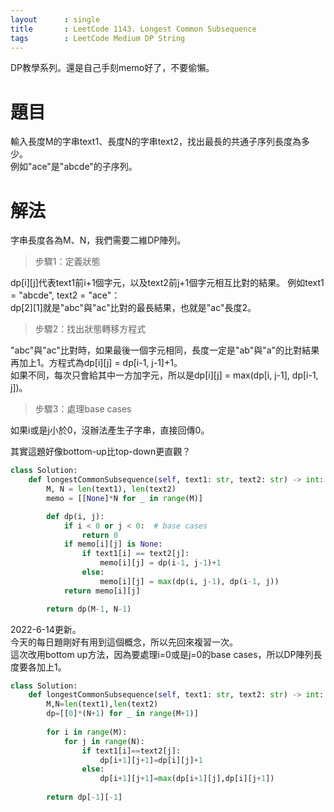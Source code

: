 ```yaml
---
layout      : single
title       : LeetCode 1143. Longest Common Subsequence
tags 		: LeetCode Medium DP String
---
```

DP教學系列。還是自己手刻memo好了，不要偷懶。

# 題目
輸入長度M的字串text1、長度N的字串text2，找出最長的共通子序列長度為多少。  
例如"ace"是"abcde"的子序列。

# 解法
字串長度各為M、N，我們需要二維DP陣列。

>步驟1：定義狀態  

dp[i][j]代表text1前i+1個字元，以及text2前j+1個字元相互比對的結果。
例如text1 = "abcde", text2 = "ace"：  
dp[2][1]就是"abc"與"ac"比對的最長結果，也就是"ac"長度2。

>步驟2：找出狀態轉移方程式  

"abc"與"ac"比對時，如果最後一個字元相同，長度一定是"ab"與"a"的比對結果再加上1。方程式為dp[i][j] = dp[i-1, j-1]+1。  
如果不同，每次只會給其中一方加字元，所以是dp[i][j] = max(dp[i, j-1], dp[i-1, j])。
  
>步驟3：處理base cases  

如果i或是j小於0，沒辦法產生子字串，直接回傳0。

其實這題好像bottom-up比top-down更直觀？


```python
class Solution:
    def longestCommonSubsequence(self, text1: str, text2: str) -> int:
        M, N = len(text1), len(text2)
        memo = [[None]*N for _ in range(M)]

        def dp(i, j):
            if i < 0 or j < 0:  # base cases
                return 0
            if memo[i][j] is None:
                if text1[i] == text2[j]:
                    memo[i][j] = dp(i-1, j-1)+1
                else:
                    memo[i][j] = max(dp(i, j-1), dp(i-1, j))
            return memo[i][j]

        return dp(M-1, N-1)
```

2022-6-14更新。  
今天的每日題剛好有用到這個概念，所以先回來複習一次。  
這次改用bottom up方法，因為要處理i=0或是j=0的base cases，所以DP陣列長度要各加上1。  

```python
class Solution:
    def longestCommonSubsequence(self, text1: str, text2: str) -> int:
        M,N=len(text1),len(text2)
        dp=[[0]*(N+1) for _ in range(M+1)]
        
        for i in range(M):
            for j in range(N):
                if text1[i]==text2[j]:
                    dp[i+1][j+1]=dp[i][j]+1
                else:
                    dp[i+1][j+1]=max(dp[i+1][j],dp[i][j+1])
                
        return dp[-1][-1]
```